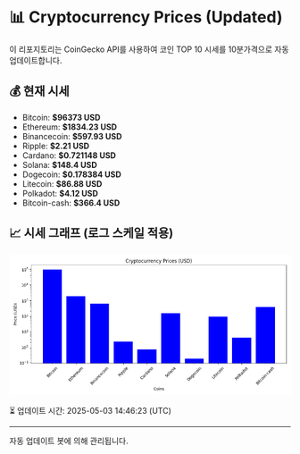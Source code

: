 
# 📊 Cryptocurrency Prices (Updated)

이 리포지토리는 CoinGecko API를 사용하여 코인 TOP 10 시세를 10분가격으로 자동 업데이트합니다.

## 💰 현재 시세
- Bitcoin: **$96373 USD**
- Ethereum: **$1834.23 USD**
- Binancecoin: **$597.93 USD**
- Ripple: **$2.21 USD**
- Cardano: **$0.721148 USD**
- Solana: **$148.4 USD**
- Dogecoin: **$0.178384 USD**
- Litecoin: **$86.88 USD**
- Polkadot: **$4.12 USD**
- Bitcoin-cash: **$366.4 USD**

## 📈 시세 그래프 (로그 스케일 적용)
![Crypto Prices](crypto_prices.png)

⏳ 업데이트 시간: 2025-05-03 14:46:23 (UTC)

---
자동 업데이트 봇에 의해 관리됩니다.
